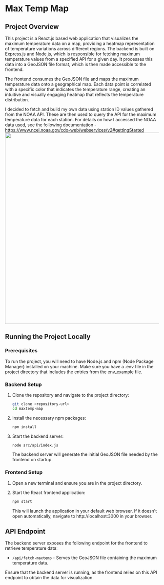 # Max Temp Map

## Project Overview

This project is a React.js based web application that visualizes the maximum temperature data on a map, providing a heatmap representation of temperature variations across different regions. The backend is built on Express.js and Node.js, which is responsible for fetching maximum temperature values from a specified API for a given day. It processes this data into a GeoJSON file format, which is then made accessible to the frontend.

The frontend consumes the GeoJSON file and maps the maximum temperature data onto a geographical map. Each data point is correlated with a specific color that indicates the temperature range, creating an intuitive and visually engaging heatmap that reflects the temperature distribution.

I decided to fetch and build my own data using station ID values gathered from the NOAA API. These are then used to query the API for the maximum temperature data for each station.
For details on how I accessed the NOAA data used, see the following documentation - https://www.ncei.noaa.gov/cdo-web/webservices/v2#gettingStarted
<img src="https://johndan2354.github.io/hobbieImages/weather.PNG" width="1183" height="626" />
## Running the Project Locally

### Prerequisites

To run the project, you will need to have Node.js and npm (Node Package Manager) installed on your machine.
Make sure you have a .env file in the project directory that includes the entries from the env_example file.

### Backend Setup

1. Clone the repository and navigate to the project directory:
   ```sh
   git clone <repository-url>
   cd maxtemp-map
   ```

2. Install the necessary npm packages:
   ```sh
   npm install
   ```

3. Start the backend server:
   ```sh
   node src/api/index.js
   ```
   The backend server will generate the initial GeoJSON file needed by the frontend on startup.

### Frontend Setup

1. Open a new terminal and ensure you are in the project directory.

2. Start the React frontend application:
   ```sh
   npm start
   ```
   This will launch the application in your default web browser. If it doesn't open automatically, navigate to http://localhost:3000 in your browser.

## API Endpoint

The backend server exposes the following endpoint for the frontend to retrieve temperature data:

- `/api/fetch-maxtemp` - Serves the GeoJSON file containing the maximum temperature data.

Ensure that the backend server is running, as the frontend relies on this API endpoint to obtain the data for visualization.
